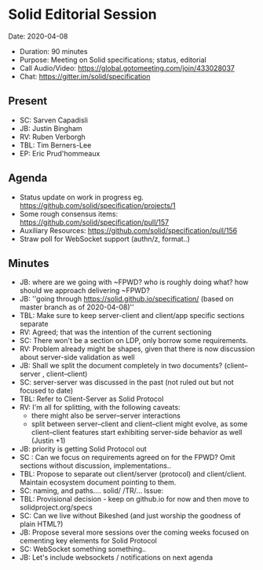 # Solid Editorial Session

Date: 2020-04-08

* Duration: 90 minutes
* Purpose: Meeting on Solid specifications; status, editorial
* Call Audio/Video: https://global.gotomeeting.com/join/433028037
* Chat: https://gitter.im/solid/specification

## Present

* SC: Sarven Capadisli
* JB: Justin Bingham
* RV: Ruben Verborgh
* TBL: Tim Berners-Lee
* EP: Eric Prud'hommeaux

## Agenda

* Status update on work in progress eg. https://github.com/solid/specification/projects/1
* Some rough consensus items: https://github.com/solid/specification/pull/157
* Auxiliary Resources: https://github.com/solid/specification/pull/156
* Straw poll for WebSocket support (authn/z, format..)

## Minutes

* JB: where are we going with ~FPWD? who is roughly doing what? how should we approach delivering ~FPWD?
* JB: ''going through https://solid.github.io/specification/ (based on master branch as of 2020-04-08)''
* TBL: Make sure to keep server-client and client/app specific sections separate
* RV: Agreed; that was the intention of the current sectioning 
* SC: There won't be a section on LDP, only borrow some requirements.
* RV: Problem already might be shapes, given that there is now discussion about server-side validation as well
* JB: Shall we split the document completely in two documents? (client–server , client–client)
* SC: server-server was discussed in the past (not ruled out but not focused to date)
* TBL: Refer to Client-Server as Solid Protocol
* RV: I'm all for splitting, with the following caveats:
  * there might also be server–server interactions
  * split between server–client and client–client might evolve, as some client–client features start exhibiting server-side behavior as well (Justin +1)
* JB: priority is getting Solid Protocol out
* SC : Can we focus on requirements agreed on for the FPWD? Omit sections without discussion, implementations..
* TBL: Propose to separate out client/server (protocol) and client/client. Maintain ecosystem document pointing to them.
* SC: naming, and paths.... solid/  /TR/... Issue: 
* TBL: Provisional decision - keep on github.io for now and then move to solidproject.org/specs 
* SC: Can we live without Bikeshed (and just worship the goodness of plain HTML?)
* JB: Propose several more sessions over the coming weeks focused on cementing key elements for Solid Protocol
* SC: WebSocket something something..
* JB: Let's include websockets / notifications on next agenda
